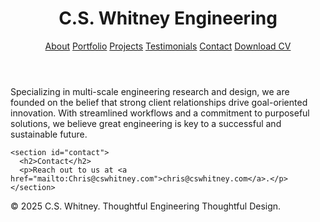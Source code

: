 <!DOCTYPE html>
<html lang="en">
<head>
  <meta charset="UTF-8" />
  <meta name="viewport" content="width=device-width, initial-scale=1.0" />
  <link rel="stylesheet" href="styles.css" />
  <title>Contact - C.S. Whitney Engineering</title>
</head>
<body>
  <div class="container">
    <header>
      <h1>C.S. Whitney Engineering</h1>
      <nav>
        <a href="about.html">About</a>
        <a href="portfolio.html">Portfolio</a>
        <a href="projects.html">Projects</a>
        <a href="testimonials.html">Testimonials</a>
        <a href="contact.html">Contact</a>
        <a href="assets/CV_C.S.Whitney.pdf" download>Download CV</a>
      </nav>
    </header>


  <main>
    <section id="about">
      <p>Specializing in multi-scale engineering research and design, we are founded on the belief that strong client relationships drive goal-oriented innovation. With streamlined workflows and a commitment to purposeful solutions, we believe great engineering is key to a successful and sustainable future.</p>
    </section>


    <section id="contact">
      <h2>Contact</h2>
      <p>Reach out to us at <a href="mailto:Chris@cswhitney.com">chris@cswhitney.com</a>.</p>
    </section>
  </main>

  <footer>
    <p>&copy; 2025 C.S. Whitney. Thoughtful Engineering Thoughtful Design. </p>
  </footer>
</body>
</html>
